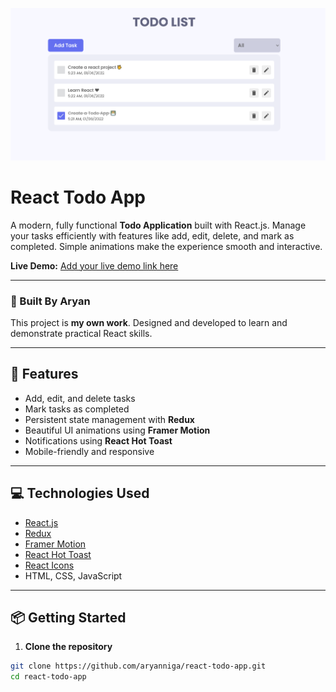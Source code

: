 ![React Todo App](./banner.png)

# React Todo App

A modern, fully functional **Todo Application** built with React.js. Manage your tasks efficiently with features like add, edit, delete, and mark as completed. Simple animations make the experience smooth and interactive.  

**Live Demo:** [Add your live demo link here](https://your-live-demo-link.com)

---

### 🚀 Built By Aryan

This project is **my own work**. Designed and developed to learn and demonstrate practical React skills.

---

## 📝 Features

- Add, edit, and delete tasks  
- Mark tasks as completed  
- Persistent state management with **Redux**  
- Beautiful UI animations using **Framer Motion**  
- Notifications using **React Hot Toast**  
- Mobile-friendly and responsive  

---

## 💻 Technologies Used

- [React.js](https://reactjs.org/)  
- [Redux](https://redux.js.org/)  
- [Framer Motion](https://www.framer.com/motion/)  
- [React Hot Toast](https://react-hot-toast.com/)  
- [React Icons](https://react-icons.netlify.com/)  
- HTML, CSS, JavaScript  

---

## 📦 Getting Started

1. **Clone the repository**

```bash
git clone https://github.com/aryanniga/react-todo-app.git
cd react-todo-app
